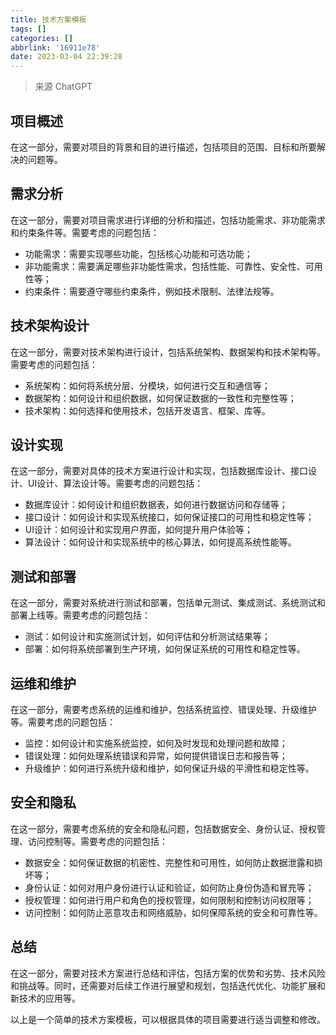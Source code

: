 ```yaml
---
title: 技术方案模板
tags: []
categories: []
abbrlink: '16911e78'
date: 2023-03-04 22:39:28
---
```


> 来源 ChatGPT


## 项目概述

在这一部分，需要对项目的背景和目的进行描述，包括项目的范围、目标和所要解决的问题等。

## 需求分析

在这一部分，需要对项目需求进行详细的分析和描述，包括功能需求、非功能需求和约束条件等。需要考虑的问题包括：

* 功能需求：需要实现哪些功能，包括核心功能和可选功能；
* 非功能需求：需要满足哪些非功能性需求，包括性能、可靠性、安全性、可用性等；
* 约束条件：需要遵守哪些约束条件，例如技术限制、法律法规等。

## 技术架构设计

在这一部分，需要对技术架构进行设计，包括系统架构、数据架构和技术架构等。需要考虑的问题包括：

* 系统架构：如何将系统分层、分模块，如何进行交互和通信等；
* 数据架构：如何设计和组织数据，如何保证数据的一致性和完整性等；
* 技术架构：如何选择和使用技术，包括开发语言、框架、库等。

## 设计实现

在这一部分，需要对具体的技术方案进行设计和实现，包括数据库设计、接口设计、UI设计、算法设计等。需要考虑的问题包括：

* 数据库设计：如何设计和组织数据表，如何进行数据访问和存储等；
* 接口设计：如何设计和实现系统接口，如何保证接口的可用性和稳定性等；
* UI设计：如何设计和实现用户界面，如何提升用户体验等；
* 算法设计：如何设计和实现系统中的核心算法，如何提高系统性能等。

## 测试和部署

在这一部分，需要对系统进行测试和部署，包括单元测试、集成测试、系统测试和部署上线等。需要考虑的问题包括：

* 测试：如何设计和实施测试计划，如何评估和分析测试结果等；
* 部署：如何将系统部署到生产环境，如何保证系统的可用性和稳定性等。

## 运维和维护

在这一部分，需要考虑系统的运维和维护，包括系统监控、错误处理、升级维护等。需要考虑的问题包括：

* 监控：如何设计和实施系统监控，如何及时发现和处理问题和故障；
* 错误处理：如何处理系统错误和异常，如何提供错误日志和报告等；
* 升级维护：如何进行系统升级和维护，如何保证升级的平滑性和稳定性等。

## 安全和隐私

在这一部分，需要考虑系统的安全和隐私问题，包括数据安全、身份认证、授权管理、访问控制等。需要考虑的问题包括：

* 数据安全：如何保证数据的机密性、完整性和可用性，如何防止数据泄露和损坏等；
* 身份认证：如何对用户身份进行认证和验证，如何防止身份伪造和冒充等；
* 授权管理：如何进行用户和角色的授权管理，如何限制和控制访问权限等；
* 访问控制：如何防止恶意攻击和网络威胁，如何保障系统的安全和可靠性等。

## 总结

在这一部分，需要对技术方案进行总结和评估，包括方案的优势和劣势、技术风险和挑战等。同时，还需要对后续工作进行展望和规划，包括迭代优化、功能扩展和新技术的应用等。

以上是一个简单的技术方案模板，可以根据具体的项目需要进行适当调整和修改。